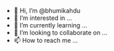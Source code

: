 - 👋 Hi, I’m @bhumikahdu
- 👀 I’m interested in ...
- 🌱 I’m currently learning ...
- 💞️ I’m looking to collaborate on ...
- 📫 How to reach me ...

<!---
bhumikahdu/bhumikahdu is a ✨ special ✨ repository because its `README.md` (this file) appears on your GitHub profile.
You can click the Preview link to take a look at your changes.
--->

